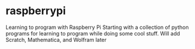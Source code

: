 # raspberrypi
Learning to program with Raspberry Pi
Starting with a collection of python programs for learning to program while doing some cool stuff.
Will add Scratch, Mathematica, and Wolfram later

